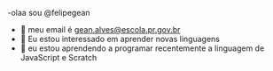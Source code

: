 -olaa sou @felipegean
- 👀 meu email é gean.alves@escola.pr.gov.br
- 🌱 Eu estou interessado em aprender novas linguagens
- 💞️ eu estou aprendendo a programar recentemente a linguagem de JavaScript e Scratch


<!---
felipegean/felipegean is a ✨ special ✨ repository because its `README.md` (this file) appears on your GitHub profile.
You can click the Preview link to take a look at your changes.
--->
